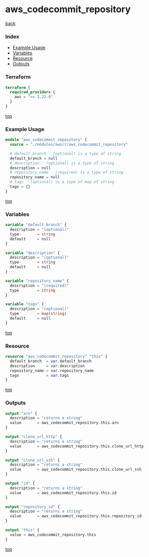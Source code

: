 # aws_codecommit_repository

[back](../aws.md)

### Index

- [Example Usage](#example-usage)
- [Variables](#variables)
- [Resource](#resource)
- [Outputs](#outputs)

### Terraform

```terraform
terraform {
  required_providers {
    aws = ">= 3.22.0"
  }
}
```

[top](#index)

### Example Usage

```terraform
module "aws_codecommit_repository" {
  source = "./modules/aws/r/aws_codecommit_repository"

  # default_branch - (optional) is a type of string
  default_branch = null
  # description - (optional) is a type of string
  description = null
  # repository_name - (required) is a type of string
  repository_name = null
  # tags - (optional) is a type of map of string
  tags = {}
}
```

[top](#index)

### Variables

```terraform
variable "default_branch" {
  description = "(optional)"
  type        = string
  default     = null
}

variable "description" {
  description = "(optional)"
  type        = string
  default     = null
}

variable "repository_name" {
  description = "(required)"
  type        = string
}

variable "tags" {
  description = "(optional)"
  type        = map(string)
  default     = null
}
```

[top](#index)

### Resource

```terraform
resource "aws_codecommit_repository" "this" {
  default_branch  = var.default_branch
  description     = var.description
  repository_name = var.repository_name
  tags            = var.tags
}
```

[top](#index)

### Outputs

```terraform
output "arn" {
  description = "returns a string"
  value       = aws_codecommit_repository.this.arn
}

output "clone_url_http" {
  description = "returns a string"
  value       = aws_codecommit_repository.this.clone_url_http
}

output "clone_url_ssh" {
  description = "returns a string"
  value       = aws_codecommit_repository.this.clone_url_ssh
}

output "id" {
  description = "returns a string"
  value       = aws_codecommit_repository.this.id
}

output "repository_id" {
  description = "returns a string"
  value       = aws_codecommit_repository.this.repository_id
}

output "this" {
  value = aws_codecommit_repository.this
}
```

[top](#index)